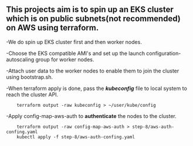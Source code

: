 ## This projects aim is to spin up an EKS cluster which is on public subnets(not recommended) on AWS using terraform.

-We do spin up EKS cluster first and then worker nodes. 

-Choose the EKS compatible AMI's and set up the launch configuration-autoscaling group for worker nodes.

-Attach user data to the worker nodes to enable them to join the cluster using bootstrap.sh.

-When terraform apply is done, pass the ***kubeconfig*** file to local system to reach the cluster API.
```
    terraform output -raw kubeconfig > ~/user/kube/config
```

-Apply config-map-aws-auth to **authenticate** the nodes to the cluster.
```
    terraform output -raw config-map-aws-auth > step-8/aws-auth-confing.yaml
    kubectl apply -f step-8/aws-auth-confing.yaml
```
